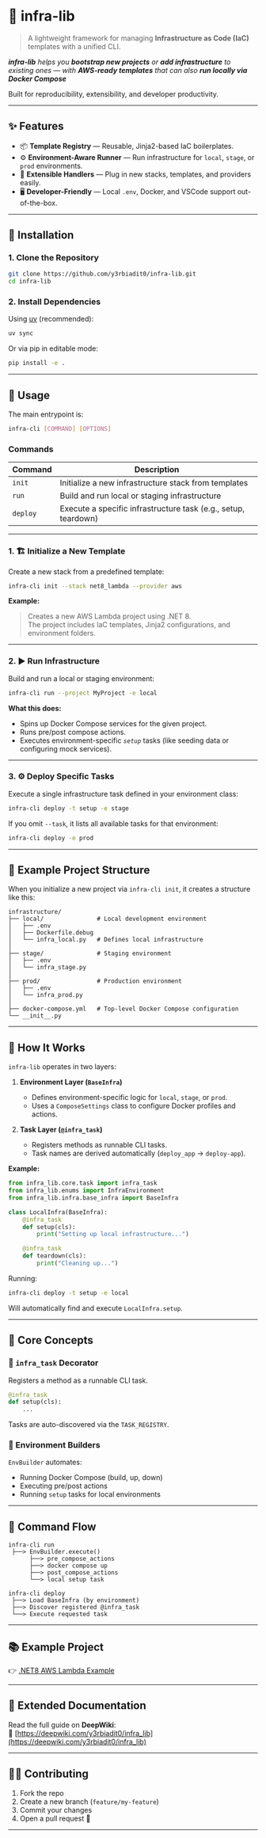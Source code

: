 # 🧱 infra-lib

> A lightweight framework for managing **Infrastructure as Code (IaC)** templates with a unified CLI.

_**infra-lib** helps you **bootstrap new projects** or **add infrastructure** to existing ones — with **AWS-ready templates** that can also **run locally via Docker Compose**_

Built for reproducibility, extensibility, and developer productivity.

---

## ✨ Features

- 📦 **Template Registry** — Reusable, Jinja2-based IaC boilerplates.
- ⚙️ **Environment-Aware Runner** — Run infrastructure for `local`, `stage`, or `prod` environments.
- 🧩 **Extensible Handlers** — Plug in new stacks, templates, and providers easily.
- 🖥️ **Developer-Friendly** — Local `.env`, Docker, and VSCode support out-of-the-box.

---

## 🚀 Installation

### 1. Clone the Repository

```bash
git clone https://github.com/y3rbiadit0/infra-lib.git
cd infra-lib
```

### 2. Install Dependencies

Using [uv](https://docs.astral.sh/uv/) (recommended):

```bash
uv sync
```

Or via pip in editable mode:

```bash
pip install -e .
```

---

## 🧰 Usage

The main entrypoint is:

```bash
infra-cli [COMMAND] [OPTIONS]
```

### Commands

| Command | Description |
|----------|-------------|
| `init` | Initialize a new infrastructure stack from templates |
| `run` | Build and run local or staging infrastructure |
| `deploy` | Execute a specific infrastructure task (e.g., setup, teardown) |

---

### 1. 🏗️ Initialize a New Template

Create a new stack from a predefined template:

```bash
infra-cli init --stack net8_lambda --provider aws
```

**Example:**
> Creates a new AWS Lambda project using .NET 8.  
> The project includes IaC templates, Jinja2 configurations, and environment folders.

---

### 2. ▶️ Run Infrastructure

Build and run a local or staging environment:

```bash
infra-cli run --project MyProject -e local
```

**What this does:**
- Spins up Docker Compose services for the given project.
- Runs pre/post compose actions.
- Executes environment-specific _`setup`_ tasks (like seeding data or configuring mock services).

---

### 3. ⚙️ Deploy Specific Tasks

Execute a single infrastructure task defined in your environment class:

```bash
infra-cli deploy -t setup -e stage
```

If you omit `--task`, it lists all available tasks for that environment:

```bash
infra-cli deploy -e prod
```

---

## 🧩 Example Project Structure

When you initialize a new project via `infra-cli init`, it creates a structure like this:

```
infrastructure/
├── local/               # Local development environment
│   ├── .env
│   ├── Dockerfile.debug
│   └── infra_local.py   # Defines local infrastructure
│
├── stage/               # Staging environment
│   ├── .env
│   └── infra_stage.py
│
├── prod/                # Production environment
│   ├── .env
│   └── infra_prod.py
│
├── docker-compose.yml   # Top-level Docker Compose configuration
└── __init__.py
```

---

## 🧠 How It Works

`infra-lib` operates in two layers:

1. **Environment Layer (`BaseInfra`)**  
   - Defines environment-specific logic for `local`, `stage`, or `prod`.
   - Uses a `ComposeSettings` class to configure Docker profiles and actions.

2. **Task Layer (`@infra_task`)**  
   - Registers methods as runnable CLI tasks.
   - Task names are derived automatically (`deploy_app` → `deploy-app`).

**Example:**

```python
from infra_lib.core.task import infra_task
from infra_lib.enums import InfraEnvironment
from infra_lib.infra.base_infra import BaseInfra

class LocalInfra(BaseInfra):
    @infra_task
    def setup(cls):
        print("Setting up local infrastructure...")

    @infra_task
    def teardown(cls):
        print("Cleaning up...")
```

Running:
```bash
infra-cli deploy -t setup -e local
```

Will automatically find and execute `LocalInfra.setup`.

---

## 🧱 Core Concepts

### 🔹 `infra_task` Decorator

Registers a method as a runnable CLI task.

```python
@infra_task
def setup(cls):
    ...
```

Tasks are auto-discovered via the `TASK_REGISTRY`.

### 🔹 Environment Builders

`EnvBuilder` automates:
- Running Docker Compose (build, up, down)
- Executing pre/post actions
- Running `setup` tasks for local environments

---

## 🧭 Command Flow

```
infra-cli run
 ├──> EnvBuilder.execute()
      ├──> pre_compose_actions
      ├──> docker compose up
      ├──> post_compose_actions
      └──> local setup task
```

```
infra-cli deploy
 ├──> Load BaseInfra (by environment)
 ├──> Discover registered @infra_task
 └──> Execute requested task
```

---

## 📚 Example Project

👉 [.NET8 AWS Lambda Example](https://github.com/y3rbiadit0/IaC_example/blob/master/README.md)

---

## 📖 Extended Documentation

Read the full guide on **DeepWiki**:  
🔗 [https://deepwiki.com/y3rbiadit0/infra_lib](https://deepwiki.com/y3rbiadit0/infra_lib)

---

## 🧑‍💻 Contributing

1. Fork the repo  
2. Create a new branch (`feature/my-feature`)  
3. Commit your changes  
4. Open a pull request 🚀

---